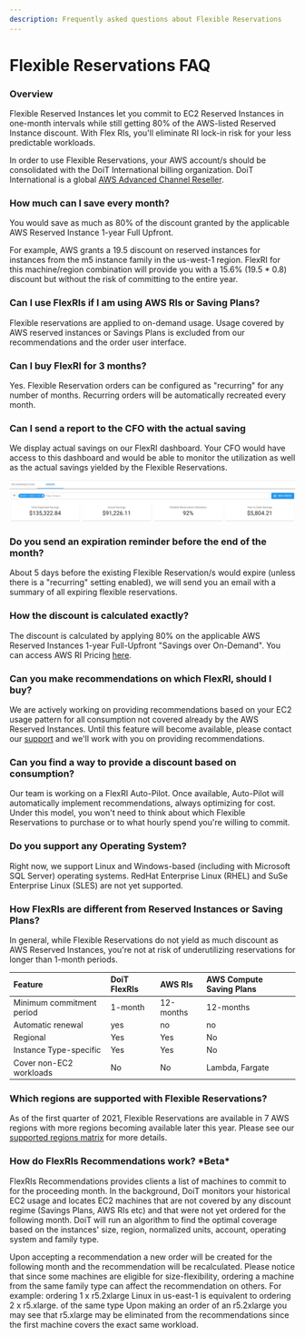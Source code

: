 ```yaml
---
description: Frequently asked questions about Flexible Reservations
---
```


# Flexible Reservations FAQ

### Overview

Flexible Reserved Instances let you commit to EC2 Reserved Instances in one-month intervals while still getting 80% of the AWS-listed Reserved Instance discount. With Flex RIs, you'll eliminate RI lock-in risk for your less predictable workloads.

In order to use Flexible Reservations, your AWS account/s should be consolidated with the DoiT International billing organization. DoiT International is a global [AWS Advanced Channel Reseller](https://partners.amazonaws.com/partners/001E000001HPlIAIA1/).

### How much can I save every month?

You would save as much as 80% of the discount granted by the applicable AWS Reserved Instance 1-year Full Upfront.

For example, AWS grants a 19.5 discount on reserved instances for instances from the m5 instance family in the us-west-1 region. FlexRI for this machine/region combination will provide you with a 15.6% \(19.5 \* 0.8\) discount but without the risk of committing to the entire year. 

### Can I use FlexRIs if I am using AWS RIs or Saving Plans?

Flexible reservations are applied to on-demand usage. Usage covered by AWS reserved instances or Savings Plans is excluded from our recommendations and the order user interface. 

### Can I buy FlexRI for 3 months?

Yes. Flexible Reservation orders can be configured as "recurring" for any number of months. Recurring orders will be automatically recreated every month. 

### Can I send a report to the CFO with the actual saving

We display actual savings on our FlexRI dashboard. Your CFO would have access to this dashboard and would be able to monitor the utilization as well as the actual savings yielded by the Flexible Reservations.

![Example of the Actual Savings dashboard](../.gitbook/assets/flexri-utilization.jpg)

### Do you send an expiration reminder before the end of the month?

About 5 days before the existing Flexible Reservation/s would expire \(unless there is a "recurring" setting enabled\), we will send you an email with a summary of all expiring flexible reservations.

### How the discount is calculated exactly?

The discount is calculated by applying 80% on the applicable AWS Reserved Instances 1-year Full-Upfront "Savings over On-Demand". You can access AWS RI Pricing [here](https://aws.amazon.com/ec2/pricing/reserved-instances/pricing/).

### Can you make recommendations on which FlexRI, should I buy?

We are actively working on providing recommendations based on your EC2 usage pattern for all consumption not covered already by the AWS Reserved Instances. Until this feature will become available, please contact our [support](https://support.doit-intl.com) and we'll work with you on providing recommendations. 

### Can you find a way to provide a discount based on consumption?

Our team is working on a FlexRI Auto-Pilot. Once available, Auto-Pilot will automatically implement recommendations, always optimizing for cost. Under this model, you won't need to think about which Flexible Reservations to purchase or to what hourly spend you're willing to commit. 

### Do you support any Operating System?

Right now, we support Linux and Windows-based \(including with Microsoft SQL Server\) operating systems. RedHat Enterprise Linux \(RHEL\) and SuSe Enterprise Linux \(SLES\) are not yet supported. 

### How FlexRIs are different from Reserved Instances or Saving Plans?

In general, while Flexible Reservations do not yield as much discount as AWS Reserved Instances, you're not at risk of underutilizing reservations for longer than 1-month periods.

| Feature | DoiT FlexRIs | AWS RIs | AWS Compute Saving Plans |
| :--- | :--- | :--- | :--- |
| Minimum commitment period | 1-month | 12-months | 12-months |
| Automatic renewal | yes | no | no |
| Regional | Yes | Yes | No |
| Instance Type-specific | Yes | Yes | No |
| Cover non-EC2 workloads | No | No | Lambda, Fargate |

### Which regions are supported with Flexible Reservations?

As of the first quarter of 2021, Flexible Reservations are available in 7 AWS regions with more regions becoming available later this year. Please see our [supported regions matrix](https://help.doit-intl.com/flexible-reservations/flexri-regions) for more details.

### How do FlexRIs Recommendations work? \*Beta\*

FlexRIs Recommendations provides clients a list of machines to commit to for the proceeding month. In the background, DoiT monitors your historical EC2 usage and locates EC2 machines that are not covered by any discount regime \(Savings Plans, AWS RIs etc\) and that were not yet ordered for the following month. DoiT will run an algorithm to find the optimal coverage based on the instances' size, region, normalized units, account, operating system and family type.

Upon accepting a recommendation a new order will be created for the following month and the recommendation will be recalculated. Please notice that since some machines are eligible for size-flexibility, ordering a machine from the same family type can affect the recommendation on others. For example: ordering 1 x r5.2xlarge Linux in us-east-1 is equivalent to ordering 2 x  r5.xlarge. of the same type Upon making an order of an r5.2xlarge you may see that r5.xlarge may be eliminated from the recommendations since the first machine covers the exact same workload.



